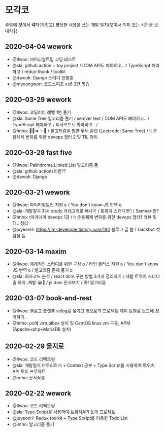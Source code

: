 # 모각코
주말에 **모**여서 **각**자(각잡고) **코**딩한 내용을 쓰는 개발 일지(모여서 의미 있는 시간을 보내자🥰)

## 2020-04-04 wework
* @Ilwoo: 마이리얼트립 코딩 테스트
* @sla: github action + toy project / DOM API도 봐야하고.. / TypeScript 해야하고 / redux-thunk / toolkit
* @dwook: Django 스터디 진행중
* @myeongwon: 코드스피츠 es6 2편 복습


## 2020-03-29 wework
* @Ilwoo: 코딜리티 레벨 1번 풀기
* @sla: Same Tree 알고리즘 풀기 / semver test / DOM API도 봐야하고.. / TypeScript 해야하고 / 회사코드도 봐야하고.. / 
* @Imho: 🍯😴=> ✨💪 / 알고리즘을 통한 두뇌 훈련 (Leetcode: Same Tree) / it 운용체제 변화를 위한 devops 챕터 2  및 TIL 정리 
 
## 2020-03-28 fast five
* @Ilwoo: Palindrome Linked List 알고리즘 품
* @sla: github actions이란?? 
* @dwook: Django

## 2020-03-21 wework
* @Ilwoo: 마이리얼트립 지원 o / You don't know JS 번역 o
* @sla: 개발일지 회사 study 카테고리로 빼내기 / 트위치 스터디!!!!! / SemVer 란? 
* @Imho: t아카데미 devops 1강 / it 운용체제 변화를 위한 devops 챕터1 리뷰 및 TIL 정리 
* @juyeonH: https://im-developer.tistory.com/194 블로그 글 씀 / slackbot 첫 삽을 뜸

## 2020-03-14 maxim
* @Ilwoo: 체계적인 스터디를 위한 구상 o / 라인 플러스 지원 o / You don't know JS 번역 o / 알고리즘 문제 풀기 o
* @sla: 회사코드 분석 / react dom 구현 방법 3가지 정리하기 / 제발 트위치 스터디좀 하쟈..제발 😭🙏 / js dom 문서보기 / 아! 알고리즘 

## 2020-03-07 book-and-rest
* @Ilwoo: 블로그 플랫폼 velog로 옮기고 앞으로의 프로젝트 계획 트렐로 보드에 정리하기.
* @Imho: pc에 virtualbox 설치 및 CentOS linux vm 구동, APM (Apache+php+MariaDB 설치)

## 2020-02-29 을지로
* @Ilwoo: 코드 리팩토링
* @sla: 개발일지 마무리하기 + Context 공부 + Type Script를 사용하여 트위치API 토이 프로젝트
* @imho: 문서작성

## 2020-02-22 wework
* @Ilwoo: 코드 리팩토링
* @sla: Type Script를 사용하여 트위치API 토이 프로젝트
* @juyeonH: Redux toolkit + Type Script를 이용한 Todo List
* @imho: 알고리즘 풀기
